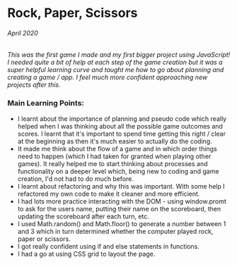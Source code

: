 # Rock, Paper, Scissors

###### April 2020

_This was the first game I made and my first bigger project using JavaScript! I needed quite a bit of help at each step of the game creation but it was a super helpful learning curve and taught me how to go about planning and creating a game / app. I feel much more confident approaching new projects after this._

### Main Learning Points:

- I learnt about the importance of planning and pseudo code which really helped when I was thinking about all the possible game outcomes and scores. I learnt that it's important to spend time getting this right / clear at the beginning as then it's much easier to actually do the coding.
- It made me think about the flow of a game and in which order things need to happen (which I had taken for granted when playing other games). It really helped me to start thinking about processes and functionality on a deeper level which, being new to coding and game creation, I'd not had to do much before.
- I learnt about refactoring and why this was important. With some help I refactored my own code to make it cleaner and more efficient.
- I had lots more practice interacting with the DOM - using window.promt to ask for the users name, putting their name on the scoreboard, then updating the scoreboard after each turn, etc.
- I used Math.random() and Math.floor() to generate a number between 1 and 3 which in turn determined whether the computer played rock, paper or scissors.
- I got really confident using if and else statements in functions.
- I had a go at using CSS grid to layout the page.
